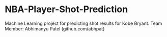 # NBA-Player-Shot-Prediction
Machine Learning project for predicting shot results for Kobe Bryant.
Team Member: Abhimanyu Patel (github.com/abhpat)
